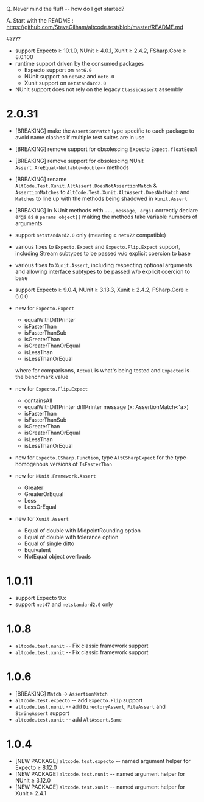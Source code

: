 Q. Never mind the fluff -- how do I get started?

A. Start with the README : https://github.com/SteveGilham/altcode.test/blob/master/README.md

#????
* support Expecto ≥ 10.1.0, NUnit ≥ 4.0.1, Xunit ≥ 2.4.2, FSharp.Core ≥ 8.0.100
* runtime support driven by the consumed packages
  * Expecto support on `net6.0`
  * NUnit support on `net462` and `net6.0`
  * Xunit support on `netstandard2.0`
* NUnit support does not rely on the legacy `ClassicAssert` assembly

# 2.0.31
* [BREAKING] make the `AssertionMatch` type specific to each package to avoid name clashes if multiple test suites are in use
* [BREAKING] remove support for obsolescing Expecto `Expect.floatEqual`
* [BREAKING] remove support for obsolescing NUnit `Assert.AreEqual<Nullable<double>>` methods
* [BREAKING] rename `AltCode.Test.Xunit.AltAssert.DoesNotAssertionMatch` & `AssertionMatches` to `AltCode.Test.Xunit.AltAssert.DoesNotMatch` and `Matches` to line up with the methods being shadowed in `Xunit.Assert`
* [BREAKING] in NUnit methods with `...,message, args)` correctly declare args as a `params object[]` making the methods take variable numbers of arguments
* support `netstandard2.0` only (meaning ≥ `net472` compatible)
* various fixes to `Expecto.Expect` and `Expecto.Flip.Expect` support, including Stream subtypes to be passed w/o explicit coercion to base
* various fixes to `Xunit.Assert`, including respecting optional arguments and allowing interface subtypes to be passed w/o explicit coercion to base
* support Expecto ≥ 9.0.4, NUnit ≥ 3.13.3, Xunit ≥ 2.4.2, FSharp.Core ≥ 6.0.0
* new for `Expecto.Expect`
  * equalWithDiffPrinter
  * isFasterThan 
  * isFasterThanSub 
  * isGreaterThan
  * isGreaterThanOrEqual
  * isLessThan
  * isLessThanOrEqual

  where for comparisons, `Actual` is what's being tested and `Expected` is the benchmark value
* new for `Expecto.Flip.Expect`
  * containsAll
  * equalWithDiffPrinter diffPrinter message  (x: AssertionMatch<'a>)
  * isFasterThan 
  * isFasterThanSub 
  * isGreaterThan
  * isGreaterThanOrEqual
  * isLessThan
  * isLessThanOrEqual
* new for `Expecto.CSharp.Function`, type `AltCSharpExpect` for the type-homogenous versions of `IsFasterThan`
* new for `NUnit.Framework.Assert`
  * Greater
  * GreaterOrEqual
  * Less
  * LessOrEqual
* new for `Xunit.Assert`
  * Equal of double with MidpointRounding option
  * Equal of double with tolerance option
  * Equal of single ditto
  * Equivalent
  * NotEqual object overloads

# 1.0.11
* support Expecto 9.x
* support `net47` and `netstandard2.0` only

# 1.0.8
* `altcode.test.nunit` -- Fix classic framework support 
* `altcode.test.xunit` -- Fix classic framework support

# 1.0.6
* [BREAKING] `Match` -> `AssertionMatch`
* `altcode.test.expecto` -- add `Expecto.Flip` support
* `altcode.test.nunit` -- add `DirectoryAssert`, `FileAssert` and `StringAssert` support
* `altcode.test.xunit` -- add `AltAssert.Same`

# 1.0.4
* [NEW PACKAGE] `altcode.test.expecto` -- named argument helper for Expecto ≥ 8.12.0
* [NEW PACKAGE] `altcode.test.nunit` -- named argument helper for NUnit ≥ 3.12.0
* [NEW PACKAGE] `altcode.test.xunit` -- named argument helper for Xunit ≥ 2.4.1
